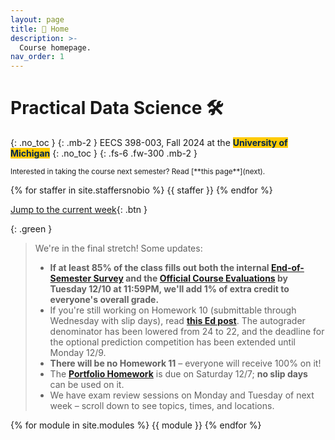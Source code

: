```yaml
---
layout: page
title: 🏡 Home
description: >-
  Course homepage.
nav_order: 1
---
```


# Practical Data Science 🛠️

{: .no_toc }
{: .mb-2 }
EECS 398-003, Fall 2024 at the <b><span style="background-color: #FFCB05; color: #00274C">University of Michigan</span></b>
{: .no_toc }
{: .fs-6 .fw-300 .mb-2 }

<small>
Interested in taking the course next semester? Read [**this page**](next).
</small>

<!-- {% assign instructors = site.staffersnobio | where: 'role', 'Instructor' %} -->
{% for staffer in site.staffersnobio %}
{{ staffer }}
{% endfor %}

[Jump to the current week](#week-15-conclusion){: .btn }

{: .green }
> We're in the final stretch! Some updates:
> - **If at least 85% of the class fills out both the internal [End-of-Semester Survey](https://docs.google.com/forms/d/e/1FAIpQLSfM0KHvq71kkyYHAKXHAD4Dk_mJx1P38o7PKhaN4U_xequ00Q/viewform) and the [Official Course Evaluations](https://umich.bluera.com/umich/) by Tuesday 12/10 at 11:59PM, we'll add 1% of extra credit to everyone's overall grade.**
> - If you're still working on Homework 10 (submittable through Wednesday with slip days), read [**this Ed post**](https://edstem.org/us/courses/61012/discussion/5814556). The autograder denominator has been lowered from 24 to 22, and the deadline for the optional prediction competition has been extended until Monday 12/9.
> - **There will be no Homework 11** – everyone will receive 100% on it!
> - The [**Portfolio Homework**](portfolio) is due on Saturday 12/7; **no slip days** can be used on it.
> - We have exam review sessions on Monday and Tuesday of next week – scroll down to see topics, times, and locations.

{% for module in site.modules %}
{{ module }}
{% endfor %}
